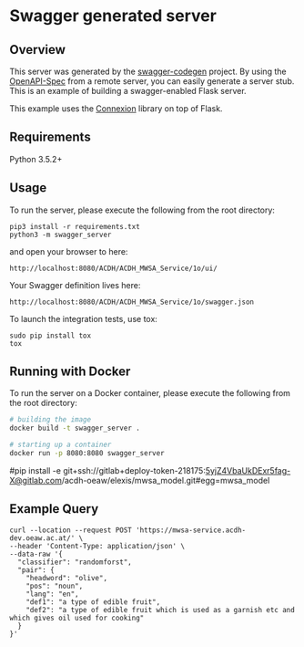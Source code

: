 # Swagger generated server

## Overview
This server was generated by the [swagger-codegen](https://github.com/swagger-api/swagger-codegen) project. By using the
[OpenAPI-Spec](https://github.com/swagger-api/swagger-core/wiki) from a remote server, you can easily generate a server stub.  This
is an example of building a swagger-enabled Flask server.

This example uses the [Connexion](https://github.com/zalando/connexion) library on top of Flask.

## Requirements
Python 3.5.2+

## Usage
To run the server, please execute the following from the root directory:

```
pip3 install -r requirements.txt
python3 -m swagger_server
```

and open your browser to here:

```
http://localhost:8080/ACDH/ACDH_MWSA_Service/1o/ui/
```

Your Swagger definition lives here:

```
http://localhost:8080/ACDH/ACDH_MWSA_Service/1o/swagger.json
```

To launch the integration tests, use tox:
```
sudo pip install tox
tox
```

## Running with Docker

To run the server on a Docker container, please execute the following from the root directory:

```bash
# building the image
docker build -t swagger_server .

# starting up a container
docker run -p 8080:8080 swagger_server
```

#pip install -e git+ssh://gitlab+deploy-token-218175:5yjZ4VbaUkDExr5fag-X@gitlab.com/acdh-oeaw/elexis/mwsa_model.git#egg=mwsa_model

## Example Query
```
curl --location --request POST 'https://mwsa-service.acdh-dev.oeaw.ac.at/' \
--header 'Content-Type: application/json' \
--data-raw '{
  "classifier": "randomforst",
  "pair": {
    "headword": "olive",
    "pos": "noun",
    "lang": "en",
    "def1": "a type of edible fruit",
    "def2": "a type of edible fruit which is used as a garnish etc and which gives oil used for cooking"
  }
}'
```
